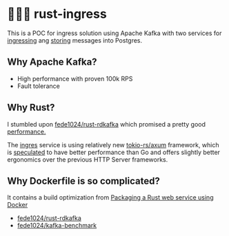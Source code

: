 # 🚶🚶🚶 rust-ingress

This is a POC for ingress solution using Apache Kafka with two services for [ingressing](./ingress/) ang [storing](./worker/) messages into Postgres.

## Why Apache Kafka?

- High performance with proven 100k RPS
- Fault tolerance

## Why Rust?

I stumbled upon [fede1024/rust-rdkafka](https://github.com/fede1024/rust-rdkafka) which promised a pretty good [performance.](https://github.com/fede1024/kafka-benchmark)

The [ingres](./ingress/) service is using relatively new [tokio-rs/axum](https://github.com/tokio-rs/axum) framework, which is [speculated](https://github.com/piaoger/webframework-bench) to have better performance than Go and offers slightly better ergonomics over the previous HTTP Server frameworks.

## Why Dockerfile is so complicated?

It contains a build optimization from [Packaging a Rust web service using Docker](https://blog.logrocket.com/packaging-a-rust-web-service-using-docker/)

- [fede1024/rust-rdkafka](https://github.com/fede1024/rust-rdkafka)
- [fede1024/kafka-benchmark](https://github.com/fede1024/kafka-benchmark)